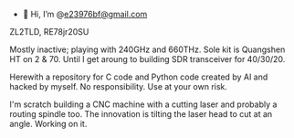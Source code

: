 - 👋 Hi, I’m @e23976bf@gmail.com

ZL2TLD, RE78jr20SU

Mostly inactive; playing with 240GHz and 660THz.
Sole kit is Quangshen HT on 2 & 70.
Until I get aroung to building SDR transceiver for 40/30/20.

Herewith a repository for C code and Python code created by AI and hacked by myself.
No responsibility.  Use at your own risk.

I'm scratch building a CNC machine with a cutting laser and probably a routing spindle too.
The innovation is tilting the laser head to cut at an angle.  Working on it.

